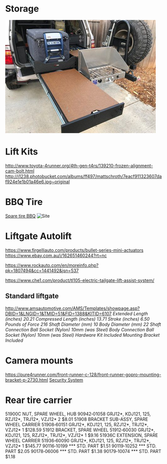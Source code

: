 <!-- TITLE: Mods -->
<!-- SUBTITLE: A quick summary of Mods -->
# Storage
![Img 20180225 Wa 0000](/uploads/img-20180225-wa-0000.jpg "Img 20180225 Wa 0000")
# Lift Kits
http://www.toyota-4runner.org/4th-gen-t4rs/139210-frozen-alignment-cam-bolt.html
http://i1238.photobucket.com/albums/ff497/mattschroth/7eacf911323607daf924e1e1b01a46e6.jpg~original
# BBQ Tire
[Spare tire BBQ](https://www.frontrunneroutfitters.com/en/us/front-runner-spare-tire-mount-braai-bbq-grate.html)
![Site](https://lh6.googleusercontent.com/KiS28pt63O3_HQB5iwcKcAxO-tUQq0DzsMcN5422o-Z2dxe3WeAQFS5wUk_QB8-oMdQQIhUWFkiwYr_HcgkQ=w1920-h949-rw)

# Liftgate Autolift
https://www.firgelliauto.com/products/bullet-series-mini-actuators
https://www.ebay.com.au/i/162651460244?rt=nc

https://www.rockauto.com/en/moreinfo.php?pk=1807494&cc=1441492&jsn=537


https://www.che1.com/product/tl105-electric-tailgate-lift-assist-system/

## Standard liftgate
http://www.amsautomotive.com/AMS/Templates/showpage.asp?DBID=1&LNGID=1&TMID=51&FID=1388&KITID=6107
*Extended Length (inches)	20.21
Compressed Length (inches)	13.71
Stroke (inches)	6.50
Pounds of Force	216
Shaft Diameter (mm)	10
Body Diameter (mm)	22
Shaft Connection	Ball Socket (Nylon) 10mm (was Steel)
Body Connection	Ball Socket (Nylon) 10mm (was Steel)
Hardware Kit	Included
Mounting Bracket	Included*

# Camera mounts
https://pure4runner.com/front-runner-c-128/front-runner-gopro-mounting-bracket-p-2730.html
[Security System](https://www.amazon.com/Amcrest-1080P-Lite-Security-Included-AMDVTENL8-4B-B/dp/B074SYYV3J/ref=sr_1_20?s=electronics&ie=UTF8&qid=1522166346&sr=1-20&keywords=camera+30fps+security)

# Rear tire carrier
51900C	NUT, SPARE WHEEL, HUB
90942‑01058	GRJ12*, KDJ121, 125, RZJ12*, TRJ12*, VZJ12*	2	$8.01
51908	BRACKET SUB-ASSY, SPARE WHEEL CARRIER
51908‑60151	GRJ12*, KDJ121, 125, RZJ12*, TRJ12*, VZJ12*	1	$128.59
51912	BRACKET, SPARE WHEEL
51912‑60030	GRJ12*, KDJ121, 125, RZJ12*, TRJ12*, VZJ12*	1	$9.16
51936C	EXTENSION, SPARE WHEEL CARRIER
51936‑60090	GRJ12*, KDJ121, 125, RZJ12*, TRJ12*, VZJ12*	1	$145.77
90116‑10199	*** STD. PART	$1.51
90119‑10252	*** STD. PART	$2.05
90178‑06006	*** STD. PART	$1.38
90179‑10074	*** STD. PART	$1.18


